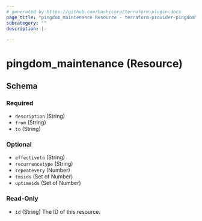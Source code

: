 ```yaml
---
# generated by https://github.com/hashicorp/terraform-plugin-docs
page_title: "pingdom_maintenance Resource - terraform-provider-pingdom"
subcategory: ""
description: |-
  
---
```


# pingdom_maintenance (Resource)





<!-- schema generated by tfplugindocs -->
## Schema

### Required

- `description` (String)
- `from` (String)
- `to` (String)

### Optional

- `effectiveto` (String)
- `recurrencetype` (String)
- `repeatevery` (Number)
- `tmsids` (Set of Number)
- `uptimeids` (Set of Number)

### Read-Only

- `id` (String) The ID of this resource.



